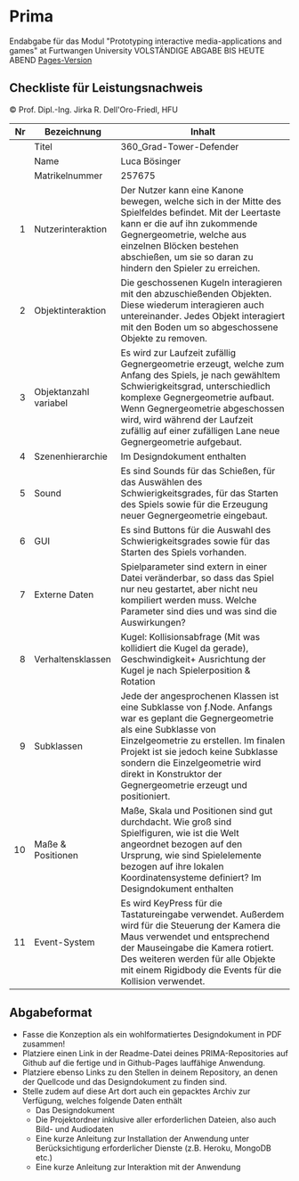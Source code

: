 # Prima
Endabgabe für das Modul "Prototyping interactive media-applications and games" at Furtwangen University
VOLSTÄNDIGE ABGABE BIS HEUTE ABEND
[Pages-Version](https://luca1107.github.io/L06_360_Defender/Main.html)


## Checkliste für Leistungsnachweis
© Prof. Dipl.-Ing. Jirka R. Dell'Oro-Friedl, HFU

| Nr | Bezeichnung           | Inhalt                                                                                                                                                                                                                                                                         |
|---:|-----------------------|--------------------------------------------------------------------------------------------------------------------------------------------------------------------------------------------------------------------------------------------------------------------------------|
|    | Titel                 |360_Grad-Tower-Defender
|    | Name                  |Luca Bösinger
|    | Matrikelnummer        |257675
|  1 | Nutzerinteraktion     | Der Nutzer kann eine Kanone bewegen, welche sich in der Mitte des Spielfeldes befindet. Mit der Leertaste kann er die auf ihn zukommende Gegnergeometrie, welche aus einzelnen Blöcken bestehen abschießen, um sie so daran zu hindern den Spieler zu erreichen.                                                                                                                                                 |
|  2 | Objektinteraktion     | Die geschossenen Kugeln interagieren mit den abzuschießenden Objekten. Diese wiederum interagieren auch untereinander. Jedes Objekt interagiert mit den Boden um so abgeschossene Objekte zu removen.                                                                                                                                                                                 |
|  3 | Objektanzahl variabel | Es wird zur Laufzeit zufällig Gegnergeometrie erzeugt, welche zum Anfang des Spiels, je nach gewähltem Schwierigkeitsgrad, unterschiedlich komplexe Gegnergeometrie aufbaut. Wenn Gegnergeometrie abgeschossen wird, wird während der Laufzeit zufällig auf einer zufälligen Lane neue Gegnergeometrie aufgebaut.                                                                                                                                                       |
|  4 | Szenenhierarchie      | Im Designdokument enthalten                                                                                                                                                          |
|  5 | Sound                 | Es sind Sounds für das Schießen, für das Auswählen des Schwierigkeitsgrades, für das Starten des Spiels sowie für die Erzeugung neuer Gegnergeometrie eingebaut.                                                          |
|  6 | GUI                   | Es sind Buttons für die Auswahl des Schwierigkeitsgrades sowie für das Starten des Spiels vorhanden.                                                                                   |
|  7 | Externe Daten         | Spielparameter sind extern in einer Datei veränderbar, so dass das Spiel nur neu gestartet, aber nicht neu kompiliert werden muss. Welche Parameter sind dies und was sind die Auswirkungen?                                                                                   |
|  8 | Verhaltensklassen     |  Kugel: Kollisionsabfrage (Mit was kollidiert die Kugel da gerade), Geschwindigkeit+ Ausrichtung der Kugel je nach Spielerposition & Rotation || QuadLane: Aufbau und Ausrichtung der Lanes auf der die Gegnergeometrie sich bewegt (setTransform) || Einzelgeometrie: Auswahl einer zufälligen Farbe für jeden Cube über ein ENUM und dazugehörig Erstellung eines Materials je nach Farbe(createMaterials), Kollisionsabfrage je nach Kollision mit Boden oder mit der Kugel (handleCollision). Gegnergeometrie: Aufbau der Gegnergeometrie über ein zufälliges Raster (Im Konstruktor), hier arbeite ich mit einer Map um doppelte Positionen zu vermeiden, jedoch klappt das noch nicht. (GetRandomEnum) erzeugt den zufälligen ENUM der an den Konstruktor der Einzelgeometrie übergeben wird.(Move) bewegt die gesammte Gegnergeometrie in Richtung des Spielers.(getPosX) ist dafür zuständig in der Main abzufragen ob die Gegnergeometrie den Spieler erreicht hat.                                                                                          |
|  9 | Subklassen            | Jede der angesprochenen Klassen ist eine Subklasse von ƒ.Node. Anfangs war es geplant die Gegnergeometrie als eine Subklasse von Einzelgeometrie zu erstellen. Im finalen Projekt ist sie jedoch keine Subklasse sondern die Einzelgeometrie wird direkt in Konstruktor der Gegnergeometrie erzeugt und positioniert.
| 10 | Maße & Positionen     | Maße, Skala und Positionen sind gut durchdacht. Wie groß sind Spielfiguren, wie ist die Welt angeordnet bezogen auf den Ursprung, wie sind Spielelemente bezogen auf ihre lokalen Koordinatensysteme definiert? Im Designdokument enthalten                                                                |
| 11 | Event-System          | Es wird KeyPress für die Tastatureingabe verwendet. Außerdem wird für die Steuerung der Kamera die Maus verwendet und entsprechend der Mauseingabe die Kamera rotiert. Des weiteren werden für alle Objekte mit einem Rigidbody die Events für die Kollision verwendet.                                                                                                                                                                               |

## Abgabeformat
* Fasse die Konzeption als ein wohlformatiertes Designdokument in PDF zusammen!
* Platziere einen Link in der Readme-Datei deines PRIMA-Repositories auf Github auf die fertige und in Github-Pages lauffähige Anwendung.
* Platziere ebenso Links zu den Stellen in deinem Repository, an denen der Quellcode und das Designdokument zu finden sind.
* Stelle zudem auf diese Art dort auch ein gepacktes Archiv zur Verfügung, welches folgende Daten enthält
  * Das Designdokument 
  * Die Projektordner inklusive aller erforderlichen Dateien, also auch Bild- und Audiodaten
  * Eine kurze Anleitung zur Installation der Anwendung unter Berücksichtigung erforderlicher Dienste (z.B. Heroku, MongoDB etc.) 
  * Eine kurze Anleitung zur Interaktion mit der Anwendung


